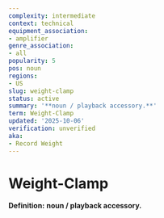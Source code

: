 ```yaml
---
complexity: intermediate
context: technical
equipment_association:
- amplifier
genre_association:
- all
popularity: 5
pos: noun
regions:
- US
slug: weight-clamp
status: active
summary: '**noun / playback accessory.**'
term: Weight-Clamp
updated: '2025-10-06'
verification: unverified
aka:
- Record Weight
---
```


# Weight-Clamp

**Definition:** **noun / playback accessory.**

